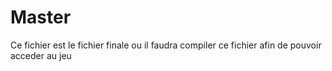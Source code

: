 # Master

Ce fichier est le fichier finale ou il faudra compiler ce fichier afin de pouvoir acceder au jeu

